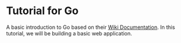 # Tutorial for Go

A basic introduction to Go based on their [Wiki Documentation](https://golang.org/doc/articles/wiki/). In this tutorial, we will be building a basic web application.

